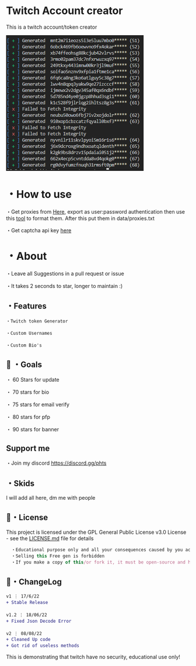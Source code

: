 # Twitch Account creator
This is a twitch account/token creator

![Screenshot](prev.png)

# ・How to use
・Get proxies from [Here](https://www.webshare.io/?referral_code=27rjvonmaef4), export as user:password authentication then use this [tool](https://github.com/Hazza3100/Webshare-Formatter) to format them. After this put them in data/proxies.txt

・Get captcha api key [here](https://dashboard.capsolver.com/passport/register?inviteCode=rwXDPRNK)

# ・About

・Leave all Suggestions in a pull request or issue

・It takes 2 seconds to star, longer to maintain :)

## ・Features
```
・Twitch token Generator

・Custom Usernames

・Custom Bio's
```

 ## 🥅 ・Goals

・ 60 Stars for update

・ 70 stars for bio

・ 75 stars for email verify

・ 80 stars for pfp

・ 90 stars for banner

## Support me
・Join my discord
https://discord.gg/phts


## ・Skids
I will add all here, dm me with people


## 📄・License

This project is licensed under the GPL General Public License v3.0 License - see the [LICENSE.md](./LICENSE) file for details
```js
  ・Educational purpose only and all your consequences caused by you actions is your responsibility
  ・Selling this Free gen is forbidden
  ・If you make a copy of this/or fork it, it must be open-source and have credits linking to this repo
```


## 💭・ChangeLog

```diff
v1 ⋮ 17/6/22
+ Stable Release

v1.2 ⋮ 18/06/22
+ Fixed Json Decode Error

v2 ⋮ 08/08/22
+ Cleaned Up code
+ Got rid of useless methods

```



This is demonstrating that twitch have no security, educational use only!



